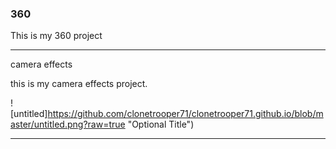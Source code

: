 ### 360

This is my 360 project

<script src="//360.vizor.io/scripts/embed.js" data-vizorurl="https://360.vizor.io/embed/v/kvvpb" ></script>

***

camera effects

this is my camera effects project.

![untitled]https://github.com/clonetrooper71/clonetrooper71.github.io/blob/master/untitled.png?raw=true "Optional Title")

***
